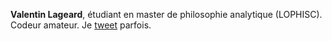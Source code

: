 **Valentin Lageard**, étudiant en master de philosophie analytique (LOPHISC). Codeur amateur. Je [tweet](https://twitter.com/valentinlageard) parfois.
